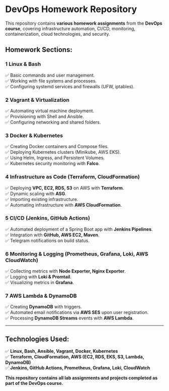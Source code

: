 # **DevOps Homework Repository**

This repository contains **various homework assignments** from the **DevOps course**, covering infrastructure automation, CI/CD, monitoring, containerization, cloud technologies, and security.  

## **Homework Sections:**  

### **1️ Linux & Bash**  
✅ Basic commands and user management.  
✅ Working with file systems and processes.  
✅ Configuring systemd services and firewalls (UFW, iptables).  

### **2️ Vagrant & Virtualization**  
✅ Automating virtual machine deployment.  
✅ Provisioning with Shell and Ansible.  
✅ Configuring networking and shared folders.  

### **3️ Docker & Kubernetes**  
✅ Creating Docker containers and Compose files.  
✅ Deploying Kubernetes clusters (Minikube, AWS EKS).  
✅ Using Helm, Ingress, and Persistent Volumes.  
✅ Kubernetes security monitoring with **Falco**.  

### **4️ Infrastructure as Code (Terraform, CloudFormation)**  
✅ Deploying **VPC, EC2, RDS, S3** on AWS with **Terraform**.  
✅ Dynamic scaling with **ASG**.  
✅ Importing existing infrastructure.  
✅ Automating infrastructure with **AWS CloudFormation**.  

### **5️ CI/CD (Jenkins, GitHub Actions)**  
✅ Automated deployment of a Spring Boot app with **Jenkins Pipelines**.  
✅ Integration with **GitHub, AWS EC2, Maven**.  
✅ Telegram notifications on build status.  

### **6️ Monitoring & Logging (Prometheus, Grafana, Loki, AWS CloudWatch)**  
✅ Collecting metrics with **Node Exporter, Nginx Exporter**.  
✅ Logging with **Loki & Promtail**.  
✅ Visualizing metrics in **Grafana**.  

### **7️ AWS Lambda & DynamoDB**  
✅ Creating **DynamoDB** with triggers.  
✅ Automated email notifications via **AWS SES** upon user registration.  
✅ Processing **DynamoDB Streams** events with **AWS Lambda**.  

---

## **Technologies Used:**  
✅ **Linux, Bash, Ansible, Vagrant, Docker, Kubernetes**  
✅ **Terraform, CloudFormation, AWS (EC2, RDS, EKS, S3, Lambda, DynamoDB)**  
✅ **Jenkins, GitHub Actions, Prometheus, Grafana, Loki, CloudWatch**  

**This repository contains all lab assignments and projects completed as part of the DevOps course.**